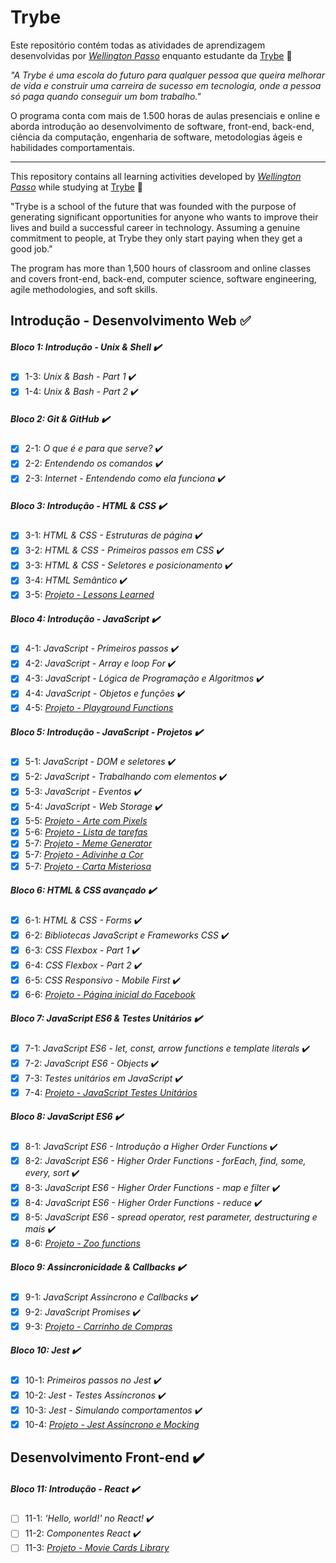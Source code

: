 # Trybe

Este repositório contém todas as atividades de aprendizagem desenvolvidas por _[Wellington Passo](https://www.linkedin.com/in/wellington-passo/)_ enquanto estudante da [Trybe](https://www.betrybe.com/) :rocket:

_"A Trybe é uma escola do futuro para qualquer pessoa que queira melhorar de vida e construir uma carreira de sucesso em tecnologia, onde a pessoa só paga quando conseguir um bom trabalho."_

O programa conta com mais de 1.500 horas de aulas presenciais e online e aborda introdução ao desenvolvimento de software, front-end, back-end, ciência da computação, engenharia de software, metodologias ágeis e habilidades comportamentais.

----------------------------------------------------------------------------------------------------------------------------------------------------------

This repository contains all learning activities developed by _[Wellington Passo](https://www.linkedin.com/in/wellington-passo/)_ while studying at [Trybe](https://www.betrybe.com/) :rocket:

"Trybe is a school of the future that was founded with the purpose of generating significant opportunities for anyone who wants to improve their lives and build a successful career in technology. Assuming a genuine commitment to people, at Trybe they only start paying when they get a good job."

The program has more than 1,500 hours of classroom and online classes and covers front-end, back-end, computer science, software engineering, agile methodologies, and soft skills.

## Introdução - Desenvolvimento Web :white_check_mark:

##### Bloco 1: Introdução - Unix & Shell :heavy_check_mark:

- [x] 1-3: _Unix & Bash - Part 1_ :heavy_check_mark:
- [x] 1-4: _Unix & Bash - Part 2_ :heavy_check_mark:

##### Bloco 2: Git & GitHub :heavy_check_mark:

- [x] 2-1: _O que é e para que serve?_ :heavy_check_mark:
- [x] 2-2: _Entendendo os comandos_ :heavy_check_mark:
- [x] 2-3: _Internet - Entendendo como ela funciona_ :heavy_check_mark:

##### Bloco 3: Introdução - HTML & CSS :heavy_check_mark:

- [x] 3-1: _HTML & CSS - Estruturas de página_ :heavy_check_mark:
- [x] 3-2: _HTML & CSS - Primeiros passos em CSS_ :heavy_check_mark:
- [x] 3-3: _HTML & CSS - Seletores e posicionamento_ :heavy_check_mark:
- [x] 3-4: _HTML Semântico_ :heavy_check_mark:
- [x] 3-5: _[Projeto - Lessons Learned](https://github.com/tryber/sd-010-b-project-lessons-learned/tree/wellington-passo-lessons-learned-project)_

##### Bloco 4: Introdução - JavaScript ✔️

- [x] 4-1: _JavaScript - Primeiros passos_ :heavy_check_mark:
- [x] 4-2: _JavaScript - Array e loop For_ :heavy_check_mark:
- [x] 4-3: _JavaScript - Lógica de Programação e Algoritmos_ :heavy_check_mark:
- [x] 4-4: _JavaScript - Objetos e funções_ :heavy_check_mark:
- [x] 4-5: _[Projeto - Playground Functions](https://github.com/tryber/sd-010-b-project-playground-functions/tree/wellington-passo-project-playground-functions)_

##### Bloco 5: Introdução - JavaScript - Projetos :heavy_check_mark:

- [x] 5-1: _JavaScript - DOM e seletores_ :heavy_check_mark:
- [x] 5-2: _JavaScript - Trabalhando com elementos_ :heavy_check_mark:
- [x] 5-3: _JavaScript - Eventos_ :heavy_check_mark:
- [x] 5-4: _JavaScript - Web Storage_ :heavy_check_mark:
- [x] 5-5: _[Projeto - Arte com Pixels]()_
- [x] 5-6: _[Projeto - Lista de tarefas]()_
- [x] 5-7: _[Projeto - Meme Generator]()_
- [x] 5-7: _[Projeto - Adivinhe a Cor]()_
- [x] 5-7: _[Projeto - Carta Misteriosa]()_

##### Bloco 6: HTML & CSS avançado :heavy_check_mark:

- [x] 6-1: _HTML & CSS - Forms_ :heavy_check_mark:
- [x] 6-2: _Bibliotecas JavaScript e Frameworks CSS_ :heavy_check_mark:
- [x] 6-3: _CSS Flexbox - Part 1_ :heavy_check_mark:
- [x] 6-4: _CSS Flexbox - Part 2_ :heavy_check_mark:
- [x] 6-5: _CSS Responsivo - Mobile First_ :heavy_check_mark:
- [x] 6-6: _[Projeto - Página inicial do Facebook](https://github.com/tryber/sd-010-b-project-facebook-signup/tree/wellington-joao-facebook-project)_

##### Bloco 7: JavaScript ES6 & Testes Unitários :heavy_check_mark:

- [x] 7-1: _JavaScript ES6 - let, const, arrow functions e template literals_ :heavy_check_mark:
- [x] 7-2: _JavaScript ES6 - Objects_ :heavy_check_mark:
- [x] 7-3: _Testes unitários em JavaScript_ :heavy_check_mark:
- [x] 7-4: _[Projeto - JavaScript Testes Unitários]()_

##### Bloco 8: JavaScript ES6 :heavy_check_mark:

- [x] 8-1: _JavaScript ES6 - Introdução a Higher Order Functions_ :heavy_check_mark:
- [x] 8-2: _JavaScript ES6 - Higher Order Functions - forEach, find, some, every, sort_ :heavy_check_mark:
- [x] 8-3: _JavaScript ES6 - Higher Order Functions - map e filter_ :heavy_check_mark:
- [x] 8-4: _JavaScript ES6 - Higher Order Functions - reduce_ :heavy_check_mark:
- [x] 8-5: _JavaScript ES6 - spread operator, rest parameter, destructuring e mais_ :heavy_check_mark:
- [x] 8-6: _[Projeto - Zoo functions]()_

##### Bloco 9: Assincronicidade & Callbacks :heavy_check_mark:

- [x] 9-1: _JavaScript Assíncrono e Callbacks_ :heavy_check_mark:
- [x] 9-2: _JavaScript Promises_ :heavy_check_mark:
- [x] 9-3: _[Projeto - Carrinho de Compras]()_

##### Bloco 10: Jest :heavy_check_mark:

- [x] 10-1: _Primeiros passos no Jest_ :heavy_check_mark:
- [x] 10-2: _Jest - Testes Assíncronos_ :heavy_check_mark:
- [x] 10-3: _Jest - Simulando comportamentos_ :heavy_check_mark:
- [x] 10-4: _[Projeto - Jest Assíncrono e Mocking]()_

## Desenvolvimento Front-end :heavy_check_mark:

##### Bloco 11: Introdução - React :heavy_check_mark:

- [ ] 11-1: _'Hello, world!' no React!_ :heavy_check_mark:
- [ ] 11-2: _Componentes React_ :heavy_check_mark:
- [ ] 11-3: _[Projeto - Movie Cards Library]()_

